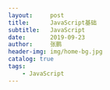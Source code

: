 ```yaml
---
layout:     post 
title:      JavaScript基础
subtitle:   JavaScript
date:       2019-09-23
author:     张鹏
header-img: img/home-bg.jpg
catalog: true   
tags:                         
    - JavaScript
---
```


